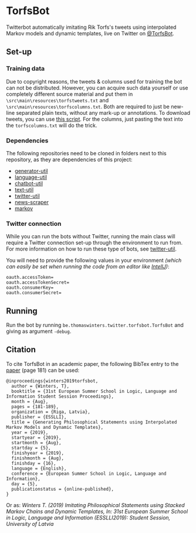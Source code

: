 # TorfsBot
Twitterbot automatically imitating Rik Torfs's tweets using interpolated Markov models and dynamic templates, live on Twitter on [@TorfsBot](https://twitter.com/TorfsBot).

## Set-up

### Training data
Due to copyright reasons, the tweets & columns used for training the bot can not be distributed.
However, you can acquire such data yourself or use completely different source material and put them in `\src\main\resources\torfstweets.txt` and `\src\main\resources\torfscolumns.txt`.
Both are required to just be new-line separated plain texts, without any mark-up or annotations.
To download tweets, you can use [this script](https://github.com/twinters/twitter-util/blob/master/src/main/java/be/thomaswinters/twitter/util/download/TweetDownloader.java).
For the columns, just pasting the text into the `torfscolumns.txt` will do the trick.

### Dependencies

The following repositories need to be cloned in folders next to this repository, as they are dependencies of this project:
- [generator-util](https://github.com/twinters/generator-util)
- [language-util](https://github.com/twinters/language-util)
- [chatbot-util](https://github.com/twinters/chatbot-util)
- [text-util](https://github.com/twinters/text-util)
- [twitter-util](https://github.com/twinters/twitter-util)
- [news-scraper](https://github.com/twinters/news-scraper)
- [markov](https://github.com/twinters/markov)

### Twitter connection

While you can run the bots without Twitter, running the main class will require a Twitter connection set-up through the environment to run from.
For more information on how to run these type of bots, see [twitter-util](https://github.com/twinters/twitter-util).

You will need to provide the following values in your environment *(which can easily be set when running the code from an editor like [IntellJ](https://www.jetbrains.com/idea/))*:

```.env
oauth.accessToken=
oauth.accessTokenSecret=
oauth.consumerKey=
oauth.consumerSecret=
```


## Running

Run the bot by running `be.thomaswinters.twitter.torfsbot.TorfsBot` and giving as argument `-debug`.

## Citation
To cite TorfsBot in an academic paper, the following BibTex entry to the [paper](http://esslli2019.folli.info/wp-content/uploads/2019/08/tentative_proceedings.pdf) (page 181) can be used:

```
@inproceedings{winters2019torfsbot,
  author = {Winters, T},
  booktitle = {31st European Summer School in Logic, Language and Information Student Session Proceedings},
  month = {Aug},
  pages = {181-189},
  organization = {Riga, Latvia},
  publisher = {ESSLLI},
  title = {Generating Philosophical Statements using Interpolated Markov Models and Dynamic Templates},
  year = {2019},
  startyear = {2019},
  startmonth = {Aug},
  startday = {5},
  finishyear = {2019},
  finishmonth = {Aug},
  finishday = {16},
  language = {English},
  conference = {European Summer School in Logic, Language and Information},
  day = {5},
  publicationstatus = {online-published},
}
```


Or as: *Winters T. (2019) Imitating Philosophical Statements using Stacked Markov Chains and Dynamic Templates, In: 31st European Summer School in Logic, Language and Information (ESSLLI2019): Student Session, University of Latvia*
